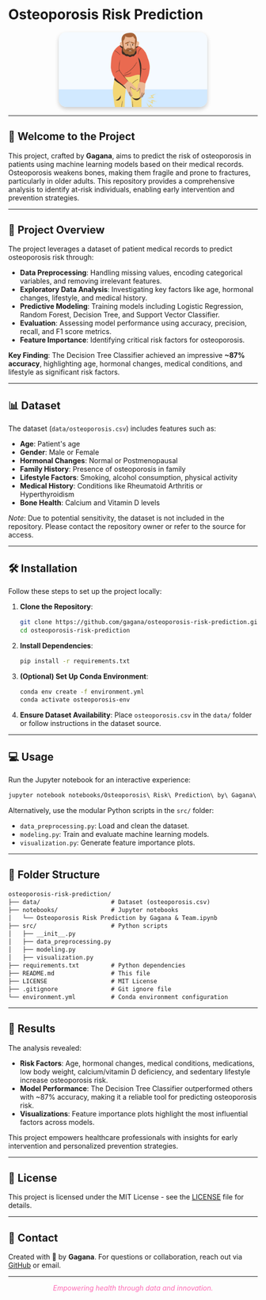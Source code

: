 # Osteoporosis Risk Prediction

<div align="center">
  <img src="https://github.com/Gaganabk2/Osteoporosis-Risk-Prediction/blob/main/dataset-cover.png" alt="Osteoporosis Prediction" width="300" style="border-radius: 15px; box-shadow: 0 4px 8px rgba(0, 0, 0, 0.2);">
</div>

---

## 🌸 Welcome to the Project

This project, crafted by **Gagana**, aims to predict the risk of osteoporosis in patients using machine learning models based on their medical records. Osteoporosis weakens bones, making them fragile and prone to fractures, particularly in older adults. This repository provides a comprehensive analysis to identify at-risk individuals, enabling early intervention and prevention strategies.

---

## 🌷 Project Overview

The project leverages a dataset of patient medical records to predict osteoporosis risk through:
- **Data Preprocessing**: Handling missing values, encoding categorical variables, and removing irrelevant features.
- **Exploratory Data Analysis**: Investigating key factors like age, hormonal changes, lifestyle, and medical history.
- **Predictive Modeling**: Training models including Logistic Regression, Random Forest, Decision Tree, and Support Vector Classifier.
- **Evaluation**: Assessing model performance using accuracy, precision, recall, and F1 score metrics.
- **Feature Importance**: Identifying critical risk factors for osteoporosis.

**Key Finding**: The Decision Tree Classifier achieved an impressive **~87% accuracy**, highlighting age, hormonal changes, medical conditions, and lifestyle as significant risk factors.

---

## 📊 Dataset

The dataset (`data/osteoporosis.csv`) includes features such as:
- **Age**: Patient's age
- **Gender**: Male or Female
- **Hormonal Changes**: Normal or Postmenopausal
- **Family History**: Presence of osteoporosis in family
- **Lifestyle Factors**: Smoking, alcohol consumption, physical activity
- **Medical History**: Conditions like Rheumatoid Arthritis or Hyperthyroidism
- **Bone Health**: Calcium and Vitamin D levels

*Note*: Due to potential sensitivity, the dataset is not included in the repository. Please contact the repository owner or refer to the source for access.

---

## 🛠 Installation

Follow these steps to set up the project locally:

1. **Clone the Repository**:
   ```bash
   git clone https://github.com/gagana/osteoporosis-risk-prediction.git
   cd osteoporosis-risk-prediction
   ```

2. **Install Dependencies**:
   ```bash
   pip install -r requirements.txt
   ```

3. **(Optional) Set Up Conda Environment**:
   ```bash
   conda env create -f environment.yml
   conda activate osteoporosis-env
   ```

4. **Ensure Dataset Availability**:
   Place `osteoporosis.csv` in the `data/` folder or follow instructions in the dataset source.

---

## 💻 Usage

Run the Jupyter notebook for an interactive experience:
```bash
jupyter notebook notebooks/Osteoporosis\ Risk\ Prediction\ by\ Gagana\ &\ Team.ipynb
```

Alternatively, use the modular Python scripts in the `src/` folder:
- `data_preprocessing.py`: Load and clean the dataset.
- `modeling.py`: Train and evaluate machine learning models.
- `visualization.py`: Generate feature importance plots.

---

## 📂 Folder Structure

```
osteoporosis-risk-prediction/
├── data/                    # Dataset (osteoporosis.csv)
├── notebooks/               # Jupyter notebooks
│   └── Osteoporosis Risk Prediction by Gagana & Team.ipynb
├── src/                     # Python scripts
│   ├── __init__.py
│   ├── data_preprocessing.py
│   ├── modeling.py
│   ├── visualization.py
├── requirements.txt         # Python dependencies
├── README.md                # This file
├── LICENSE                  # MIT License
├── .gitignore               # Git ignore file
└── environment.yml          # Conda environment configuration
```

---

## 🌟 Results

The analysis revealed:
- **Risk Factors**: Age, hormonal changes, medical conditions, medications, low body weight, calcium/vitamin D deficiency, and sedentary lifestyle increase osteoporosis risk.
- **Model Performance**: The Decision Tree Classifier outperformed others with ~87% accuracy, making it a reliable tool for predicting osteoporosis risk.
- **Visualizations**: Feature importance plots highlight the most influential factors across models.

This project empowers healthcare professionals with insights for early intervention and personalized prevention strategies.

---

## 📜 License

This project is licensed under the MIT License - see the [LICENSE](LICENSE) file for details.

---

## 💌 Contact

Created with 💖 by **Gagana**. For questions or collaboration, reach out via [GitHub](https://github.com/gagana) or email.

---

<div align="center">
  <p style="color: #ff69b4; font-style: italic;">Empowering health through data and innovation.</p>
</div>
